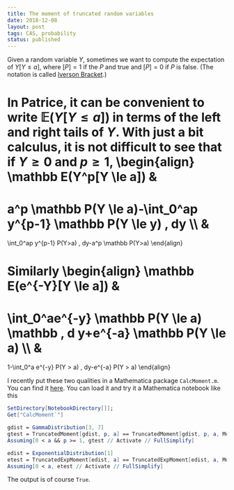 ```yaml
---
title: The moment of truncated random variables
date: 2018-12-08
layout: post
tags: CAS, probability
status: published
---
```


Given a random variable $Y$, sometimes we want to compute the expectation of $Y[Y\le a]$, where
$[P]=1$ if the $P$ and true and $[P]=0$ if $P$ is false. (The notation is called [Iverson
Bracket](https://en.wikipedia.org/wiki/Iverson_bracket).) 

In Patrice, it can be convenient to write $\mathbb E(Y[Y \le a])$ in terms of the left and right tails of
$Y$. With just a bit calculus, it is not difficult to see that if $Y \ge 0$ and $p \ge 1$,
\begin{align}
\mathbb E(Y^p[Y \le a])
&
= 
a^p \mathbb P(Y \le a)-\int_0^ap y^{p-1} \mathbb P(Y \le y) \, dy
\\\\
&
=
\int_0^ap y^{p-1} P(Y>a) \, dy-a^p \mathbb P(Y>a)
\end{align}

Similarly
\begin{align}
\mathbb E(e^{-Y}[Y \le a])
&
= 
\int_0^ae^{-y} \mathbb P(Y \le a) \mathbb \, d y+e^{-a} \mathbb P(Y \le a)
\\\\
&
=
1-\int_0^a e^{-y} P(Y > a) \, dy-e^{-a} P(Y > a)
\end{align}

I recently put these two qualities in a Mathematica package `CalcMoment.m`. You can find it [here](https://github.com/newptcai/Zeno).
You can load it and try it a Mathematica notebook like this

```mathematica
SetDirectory[NotebookDirectory[]];
Get["CalcMoment`"]

gdist = GammaDistribution[3, 7]
gtest = TruncatedMoment[gdist, p, a] == TruncatedMoment[gdist, p, a, MomentForm -> "Left"] == TruncatedMoment[gdist, p, a, MomentForm -> "Right"]
Assuming[0 < a && p >= 1, gtest // Activate // FullSimplify]

edist = ExponentialDistribution[1]
etest = TruncatedExpMoment[edist, a] == TruncatedExpMoment[edist, a, MomentForm -> "Left"] == TruncatedExpMoment[edist, a, MomentForm -> "Right"]
Assuming[0 < a, etest // Activate // FullSimplify]
```

The output is of course `True`.
